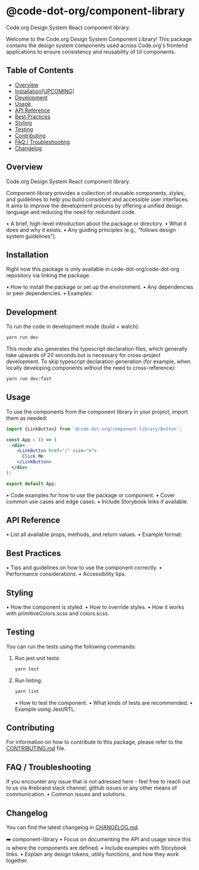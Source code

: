 # @code-dot-org/component-library

Code.org Design System React component library.

Welcome to the Code.org Design System Component Library! This package contains the design system components used
across Code.org's frontend applications to ensure consistency and reusability of UI components.

## Table of Contents

- [Overview](#overview)
- [Installation[UPCOMING]](#installation)
- [Development](#development)
- [Usage](#usage)
- [API Reference](#api-reference)
- [Best Practices](#best-practices)
- [Styling](#styling)
- [Testing](#testing)
- [Contributing](#contributing)
- [FAQ / Troubleshooting](#faq--troubleshooting)
- [Changelog](#changelog)

## Overview

Code.org Design System React component library.

Component-library provides a collection of reusable components, styles, and guidelines to help you build
consistent and accessible user interfaces. It aims to improve the development process by offering a unified
design language and reducing the need for redundant code.

• A brief, high-level introduction about the package or directory.
• What it does and why it exists.
• Any guiding principles (e.g., “follows design system guidelines”).

## Installation

Right now this package is only available in code-dot-org/code-dot-org repository via linking the package.

• How to install the package or set up the environment.
• Any dependencies or peer dependencies.
• Examples:

## Development

To run the code in development mode (build + watch):

```bash
yarn run dev
```

This mode also generates the typescript declaration files, which generally take upwards of 20 seconds but is necessary
for cross-project development. To skip typescript declaration generation (for example, when locally developing
components without the need to cross-reference):

```bash
yarn run dev:fast
```

## Usage

To use the components from the component library in your project, import them as needed:

```jsx
import {LinkButton} from '@code-dot-org/component-library/Button';

const App = () => (
  <div>
    <LinkButton href="/" size="m">
      Click Me
    </LinkButton>
  </div>
);

export default App;
```

• Code examples for how to use the package or component.
• Cover common use cases and edge cases.
• Include Storybook links if available.

## API Reference

• List all available props, methods, and return values.
• Example format:

## Best Practices

• Tips and guidelines on how to use the component correctly.
• Performance considerations.
• Accessibility tips.

## Styling

• How the component is styled.
• How to override styles.
• How it works with primitiveColors.scss and colors.scss.

## Testing

You can run the tests using the following commands:

1. Run jest unit tests:

   ```bash
   yarn test
   ```

2. Run linting:

   ```bash
   yarn lint
   ```

   • How to test the component.
   • What kinds of tests are recommended.
   • Example using Jest/RTL.

## Contributing

For information on how to contribute to this package, please refer to the [CONTRIBUTING.md](CONTRIBUTING.md) file.

## FAQ / Troubleshooting

If you encounter any issue that is not adressed here - feel free to reach out to us via #rebrand slack channel,
github issues or any other means of communication.
• Common issues and solutions.

## Changelog

You can find the latest changelog in [CHANGELOG.md](CHANGELOG.md).

➡️ component-library
• Focus on documenting the API and usage since this is where the components are defined.
• Include examples with Storybook links.
• Explain any design tokens, utility functions, and how they work together.
